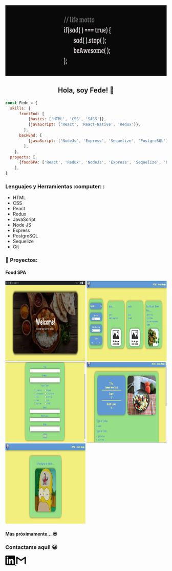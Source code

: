 <img src="./images/life-motto.png" alt="life motto" width="100%" height="220px"/>

<h2 align="center"> Hola, soy Fede! 👋 </h2>

```js
const Fede = {
  skills: {
      frontEnd: [
          {basics: ['HTML', 'CSS', 'SASS']},
          {javaScript: ['React', 'React-Native', 'Redux']},
        ],
      backEnd: [
          {javaScript: ['NodeJs', 'Express', 'Sequelize', 'PostgreSQL']},
        ],
    },
  proyects: [
      {foodSPA: ['React', 'Redux', 'NodeJs', 'Express', 'Sequelize', 'PostgreSQL']},
    ],
}
```
<div>
  <h3> Lenguajes y Herramientas :computer: : </h3>
  <ul>
    <li> HTML </li>
    <li> CSS </li>
    <li> React </li>
    <li> Redux </li>
    <li> JavaScript </li>
    <li> Node JS </li>
    <li> Express </li>
    <li> PostgreSQL </li>
    <li> Sequelize </li>
    <li> Git </li>
  </ul>
</div>

<div>
  <h3> 📍 Proyectos: </h3>
  <div>
    <h4> Food SPA </h4>
    <span> <img src="./images/food/land.jpg" alt="landing page" width="250px" height="250px" /> </span>
    <span> <img src="./images/food/home.jpg" alt="home" width="250px" height="250px" /> </span>
    <span> <img src="./images/food/form.jpg" alt="form" width="250px" height="250px" /> </span>
    <span> <img src="./images/food/details.jpg" alt="recipe details" width="250px" height="250px" /> </span>
    <span> <img src="./images/food/error.jpg" alt="error" width="250px" height="250px" /> </span>
  </div>
  <h4> Más próximamente... 😎 </h4>
</div>

<div>
  <h3> Contactame aquí! 😀 </h3>
  <a href="https://www.linkedin.com/in/federico-garcia-full-stack-developer/" 
     target="_blank"
     title="LinkedIn"
     > 
     <img src="./images/linkedin.svg" alt="LinkdIn" height="30" width="30"/> 
  </a>
  <a href="mailto:garcia.fed3rico@gmail.com" 
     target="_blank"
     title="Gmail"  
     > 
     <img src="./images/gmail.svg" alt="Gmail" height="30" width="30"/>
  </a>
</div>
